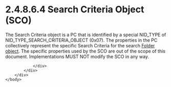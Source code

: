 <html dir="LTR" xmlns:mshelp="http://msdn.microsoft.com/mshelp" xmlns:ddue="http://ddue.schemas.microsoft.com/authoring/2003/5" xmlns:xlink="http://www.w3.org/1999/xlink" xmlns:tool="http://www.microsoft.com/tooltip">
    <head>
        <meta http-equiv="Content-Type" content="text/html; CHARSET=utf-8"></meta>
        <meta name="save" content="history"></meta>
        <title>2.4.8.6.4 Search Criteria Object (SCO)</title>
        <xml>
            <mshelp:toctitle title="2.4.8.6.4 Search Criteria Object (SCO)"></mshelp:toctitle>
            <mshelp:rltitle title="[MS-PST]: Search Criteria Object (SCO)"></mshelp:rltitle>
            <mshelp:keyword index="A" term="af3410cc-62a2-4bd9-9e77-8854d535cc22"></mshelp:keyword>
            <mshelp:attr name="DCSext.ContentType" value="open specification"></mshelp:attr>
            <mshelp:attr name="AssetID" value="af3410cc-62a2-4bd9-9e77-8854d535cc22"></mshelp:attr>
            <mshelp:attr name="TopicType" value="kbRef"></mshelp:attr>
            <mshelp:attr name="DCSext.Title" value="[MS-PST]: Search Criteria Object (SCO)" />
        </xml>
    </head>
    <body>
        <div id="header">
            <h1 class="heading">2.4.8.6.4 Search Criteria Object (SCO)</h1>
        </div>
        <div id="mainSection">
            <div id="mainBody">
                <div id="allHistory" class="saveHistory"></div>
                <div id="sectionSection0" class="section" name="collapseableSection">
                    

<p>The Search Criteria object is a PC that is identified by a
special NID_TYPE of NID_TYPE_SEARCH_CRITERIA_OBJECT (0x07). The properties in
the PC collectively represent the specific Search Criteria for the search <a href="08220cc9-69b1-4072-a2e7-2a0ff201d505.htm#gt_0682daa7-c1b8-419b-8a32-6048833d0b72">Folder object</a>. The specific
properties used by the SCO are out of the scope of this document.
Implementations MUST NOT modify the SCO in any way.</p>


                </div>
            </div>
        </div>
    </body>
</html>